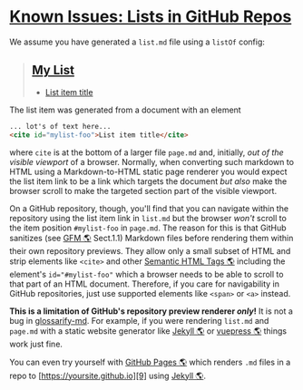# [Known Issues: Lists in GitHub Repos](#known-issues-lists-in-github-repos)

[2]: <>

We assume you have generated a `list.md` file using a `listOf` config:

> ## [My List](#my-list)
>
> *   [List item title][2]

The list item was generated from a document with an element

```md
... lot's of text here...
<cite id="mylist-foo">List item title</cite>
```

where `cite` is at the bottom of a larger file `page.md` and, initially, *out of the visible viewport* of a browser.
Normally, when converting such markdown to HTML using a Markdown-to-HTML static page renderer you would expect the list item link to be a link which targets the document *but also* make the browser scroll to make the targeted section part of the visible viewport.

On a GitHub repository, though, you'll find that you can navigate within the repository using the list item link in `list.md` but the browser *won't* scroll to the item position `#mylist-foo` in `page.md`. The reason for this is that GitHub sanitizes (see [GFM 🌎][3] Sect.1.1) Markdown files before rendering them within their own repository previews. They allow only a small subset of HTML and strip elements like `<cite>` and other [Semantic HTML Tags 🌎][4] including the element's `id="#mylist-foo"` which a browser needs to be able to scroll to that part of an HTML document. Therefore, if you care for navigability in GitHub repositories, just use supported elements like `<span>` or `<a>` instead.

**This is a limitation of GitHub's repository preview renderer *only*!** It is not a bug in [glossarify-md][5]. For example, if you were rendering `list.md` and `page.md` with a static website generator like [Jekyll 🌎][6] or [vuepress 🌎][7] things work just fine.

You can even try yourself with [GitHub Pages 🌎][8] which renders `.md` files in a repo to [https://yoursite.github.io][9] using [Jekyll 🌎][6].

[1]: #my-list

[3]: https://github.github.com/gfm/ "GitHub Flavoured Markdown"

[4]: https://www.w3schools.com/html/html5_semantic_elements

[5]: https://github.com/about-code/glossarify-md

[6]: https://jekyllrb.com "A static website renderer compiling an HTML website from Markdown files."

[7]: https://vuepress.vuejs.org "A static website generator translating markdown files into a website powered by [vuejs]."

[8]: https://pages.github.com/ "GitHub Pages is a static website rendering and publishing service by GitHub Inc."

[9]: https://yoursite.github.io
